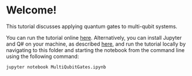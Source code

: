 # Welcome!

This tutorial discusses applying quantum gates to multi-qubit systems.

You can run the tutorial online [here](https://mybinder.org/v2/gh/Microsoft/QuantumKatas/main?filepath=tutorials/MultiQubitGates/MultiQubitGates.ipynb).
Alternatively, you can install Jupyter and Q# on your machine, as described [here](https://docs.microsoft.com/azure/quantum/install-jupyter-qkd), and run the tutorial locally by navigating to this folder and starting the notebook from the command line using the following command:

    jupyter notebook MultiQubitGates.ipynb
